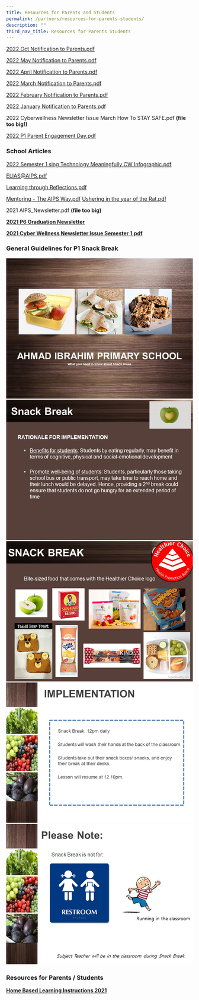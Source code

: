```yaml
---
title: Resources for Parents and Students
permalink: /partners/resources-for-parents-students/
description: ""
third_nav_title: Resources for Parents Students
---
```

[2022 Oct Notification to Parents.pdf](/files/October%20Notification%20to%20Parents%202022.pdf)

[2022 May Notification to Parents.pdf](/files/May%20Notification%20to%20Parents%202022.pdf)

[2022 April Notification to Parents.pdf](/files/Notification%20to%20Parents_April%202022.pdf)

[2022 March Notification to Parents.pdf](/files/2022%20March%20Notification%20to%20Parents.pdf)

[2022 February Notification to Parents.pdf](/files/Notification%20to%20Parents%20-%20Feb%202022.pdf)

[2022 January Notification to Parents.pdf](/files/2022%20January%20Notification%20to%20Parents.pdf)

2022 Cyberwellness Newsletter Issue March How To STAY SAFE.pdf **(file too big!)**

[2022 P1 Parent Engagement Day.pdf](/files/2022%20P1%20Parent%20Engagement%20Day.pdf)

### School Articles

<a href="/files/Using%20Technology%20Meaningfully%20CW%20Infographic%20Sem%201%202022.pdf">2022 Semester 1 sing Technology Meaningfully CW Infographic.pdf</a>

<a href="/files/ELIAS@AIPS.pdf">ELIAS@AIPS.pdf</a>

<a href="/files/Learning%20through%20Reflections.pdf">Learning through Reflections.pdf</a>

<a href="/files/Mentoring%20-%20The%20AIPS%20Way.pdf">Mentoring - The AIPS Way.pdf</a>
<a href="/files/Ushering%20in%20the%20year%20of%20the%20Rat.pdf">Ushering in the year of the Rat.pdf</a>

2021 AIPS_Newsletter.pdf <strong>(file too big)

<a href="https://www.canva.com/design/DAEuKYS3jEc/zk5AfZbH06GHHaujdLJQuA/view?utm_content=DAEuKYS3jEc&amp;utm_campaign=designshare&amp;utm_medium=link&amp;utm_source=homepage_design_menu">2021 P6 Graduation Newsletter</a>
	
<a href="/files/Cyber%20Wellness%20Newsletter%20Issue%202021%20Semester%201.pdf">2021 Cyber Wellness Newsletter Issue Semester 1.pdf</a>
	
	
### General Guidelines for P1 Snack Break
	
<img src="/images/General%20Guidelines%20for%20P1%20Snack%20Break1.jpg" alt="">
	
<img src="/images/General%20Guidelines%20for%20P1%20Snack%20Break2.jpg" alt="">
	
<img src="/images/General%20Guidelines%20for%20P1%20Snack%20Break3.jpg" alt="">
	
<img src="/images/General%20Guidelines%20for%20P1%20Snack%20Break4.jpg" alt="">
	
<img src="/images/General%20Guidelines%20for%20P1%20Snack%20Break5.jpg" alt="">
	
### Resources for Parents / Students
	
<a href="/partners/resources-for-parents-students/home-based-learning-instructions-2021">Home Based Learning Instructions 2021</a>